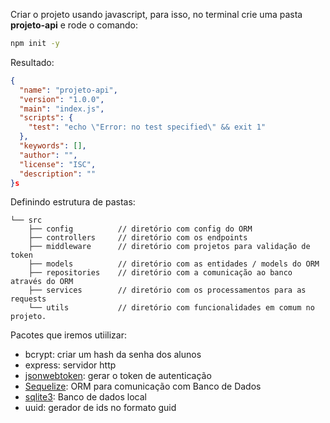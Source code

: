 Criar o projeto usando javascript, para isso, no terminal crie uma pasta <b>projeto-api</b> e rode o comando:

```bash
npm init -y
```

Resultado:

```json
{
  "name": "projeto-api",
  "version": "1.0.0",
  "main": "index.js",
  "scripts": {
    "test": "echo \"Error: no test specified\" && exit 1"
  },
  "keywords": [],
  "author": "",
  "license": "ISC",
  "description": ""
}s
```

Definindo estrutura de pastas:

```
└── src
    ├── config          // diretório com config do ORM
    ├── controllers     // diretório com os endpoints
    ├── middleware      // diretório com projetos para validação de token
    ├── models          // diretório com as entidades / models do ORM
    ├── repositories    // diretório com a comunicação ao banco através do ORM
    ├── services        // diretório com os processamentos para as requests
    └── utils           // diretório com funcionalidades em comum no projeto.
```

Pacotes que iremos utiilizar:
- bcrypt: criar um hash da senha dos alunos
- express: servidor http
- [jsonwebtoken](https://jwt.io/): gerar o token de autenticação
- [Sequelize](https://sequelize.org/docs/v6/getting-started/): ORM para comunicação com Banco de Dados
- [sqlite3](https://www.sqlite.org/): Banco de dados local
- uuid: gerador de ids no formato guid

